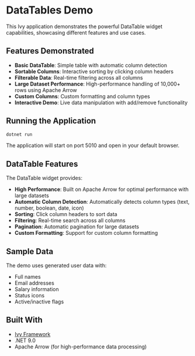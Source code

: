 # DataTables Demo

This Ivy application demonstrates the powerful DataTable widget capabilities, showcasing different features and use cases.

## Features Demonstrated

- **Basic DataTable**: Simple table with automatic column detection
- **Sortable Columns**: Interactive sorting by clicking column headers
- **Filterable Data**: Real-time filtering across all columns
- **Large Dataset Performance**: High-performance handling of 10,000+ rows using Apache Arrow
- **Custom Columns**: Custom formatting and column types
- **Interactive Demo**: Live data manipulation with add/remove functionality

## Running the Application

```bash
dotnet run
```

The application will start on port 5010 and open in your default browser.

## DataTable Features

The DataTable widget provides:

- **High Performance**: Built on Apache Arrow for optimal performance with large datasets
- **Automatic Column Detection**: Automatically detects column types (text, number, boolean, date, icon)
- **Sorting**: Click column headers to sort data
- **Filtering**: Real-time search across all columns
- **Pagination**: Automatic pagination for large datasets
- **Custom Formatting**: Support for custom column formatting

## Sample Data

The demo uses generated user data with:

- Full names
- Email addresses
- Salary information
- Status icons
- Active/inactive flags

## Built With

- [Ivy Framework](https://github.com/Ivy-Interactive/Ivy-Framework)
- .NET 9.0
- Apache Arrow (for high-performance data processing)
